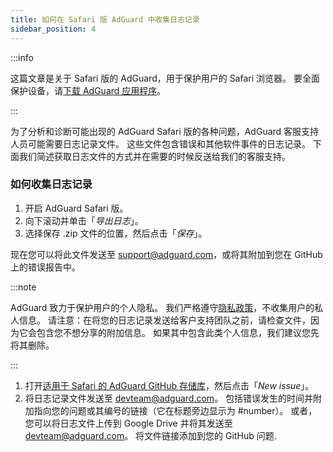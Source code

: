 ```yaml
---
title: 如何在 Safari 版 AdGuard 中收集日志记录
sidebar_position: 4
---
```


:::info

这篇文章是关于 Safari 版的 AdGuard，用于保护用户的 Safari 浏览器。 要全面保护设备，请[下载 AdGuard 应用程序](https://agrd.io/download-kb-adblock)。

:::

为了分析和诊断可能出现的 AdGuard Safari 版的各种问题，AdGuard 客服支持人员可能需要日志记录文件。 这些文件包含错误和其他软件事件的日志记录。 下面我们简述获取日志文件的方式并在需要的时候反送给我们的客服支持。

### 如何收集日志记录

1. 开启 AdGuard Safari 版。
2. 向下滚动并单击「_导出日志_」。
3. 选择保存 .zip 文件的位置，然后点击「_保存_」。

现在您可以将此文件发送至 support@adguard.com，或将其附加到您在 GitHub 上的错误报告中。

:::note

AdGuard 致力于保护用户的个人隐私。 我们严格遵守[隐私政策](https://adguard.com/privacy/safari.html)，不收集用户的私人信息。 请注意：在将您的日志记录发送给客户支持团队之前，请检查文件，因为它会包含您不想分享的附加信息。 如果其中包含此类个人信息，我们建议您先将其删除。

:::

1. 打开[适用于 Safari 的 AdGuard GitHub 存储库](https://github.com/AdguardTeam/AdGuardForSafari/issues)，然后点击「_New issue_」。
2. 将日志记录文件发送至 devteam@adguard.com。 包括错误发生的时间并附加指向您的问题或其编号的链接（它在标题旁边显示为 #number）。
    或者，您可以将日志文件上传到 Google Drive 并将其发送至 devteam@adguard.com。 将文件链接添加到您的 GitHub 问题.
